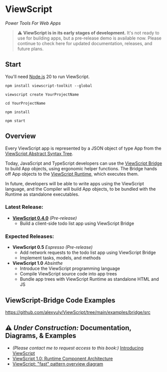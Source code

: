 # ViewScript

_Power Tools For Web Apps_

> ⚠️ **ViewScript is in its early stages of development.** It's not ready to use for building apps, but a pre-release demo is available now. Please continue to check here for updated documentation, releases, and future plans.

## Start

You'll need [Node.js](https://nodejs.org/) 20 to run ViewScript.

```
npm install viewscript-toolkit --global

viewscript create YourProjectName

cd YourProjectName

npm install

npm start
```

## Overview

Every ViewScript app is represented by a JSON object of type App from the [ViewScript Abstract Syntax Tree](https://github.com/alexyuly/ViewScript-Runtime/blob/main/lib/abstract.ts).

Today, JavaScript and TypeScript developers can use the [ViewScript Bridge](https://github.com/alexyuly/ViewScript-Bridge) to build App objects, using ergonomic helper functions. The Bridge hands off App objects to the [ViewScript Runtime](https://github.com/alexyuly/ViewScript-Runtime), which executes them.

In future, developers will be able to write apps using the ViewScript language, and the Compiler will build App objects, to be bundled with the Runtime as standalone executables.

### Latest Release:

- [**ViewScript 0.4.0**](https://github.com/alexyuly/ViewScript/releases/tag/v0.4.0) _(Pre-release)_
  - Build a client-side todo list app using ViewScript Bridge

### Expected Releases:

- **ViewScript 0.5** _Espresso (Pre-release)_
  - Add network requests to the todo list app using ViewScript Bridge
  - Implement tasks, models, and methods
- **ViewScript 1.0** _Absinthe_
  - Introduce the ViewScript programming language
  - Compile ViewScript source code into app trees
  - Bundle app trees with ViewScript Runtime as standalone HTML and JS

## ViewScript-Bridge Code Examples

https://github.com/alexyuly/ViewScript/tree/main/examples/bridge/src

## ⚠️ _Under Construction:_ Documentation, Diagrams, & Examples

- _(Please contact me to request access to this book:)_ [Introducing ViewScript](https://www.notion.so/Introducing-ViewScript-2095ed387eef4a0bb1c3b3e65ce9bd49?pvs=4)
- [ViewScript 1.0: Runtime Component Architecture](https://docs.google.com/drawings/d/1LRafgAPSCHSI-0Jk1Wtl2VgzIShv9PL5g_7FgzXjw0s/edit)
- [ViewScript: "fast" pattern overview diagram](https://docs.google.com/drawings/d/1Z5MlcPyXpO_ABCGuZKSg4KjQxWoTkmwedCKvHPJ92SA/edit)
